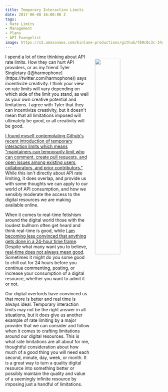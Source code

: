 ```yaml
---
title: Temporary Interaction Limits
date: 2017-06-08 16:00:00 Z
tags:
- Rate Limits
- Management
- Plans
- API Evangelist
image: https://s3.amazonaws.com/kinlane-productions/github/769c0c3c-34af-11e7-9b76-96396c81f051.png
---
```


<p><a href="https://github.com/blog/2370-temporary-interaction-limits"><img src="https://s3.amazonaws.com/kinlane-productions/github/769c0c3c-34af-11e7-9b76-96396c81f051.png" align="right" width="40%" style="padding: 15px;" /></a></p>I spend a lot of time thinking about API rate limits. How they can hurt API providers, or as my friend Tyler Singletary ([@harmophone](https://twitter.com/harmophone)) says incentivize creativity. I think your view on rate limits will vary depending on which side of the limit you stand, as well as your own creative potential and limitations. I agree with Tyler that they can incentivize creativity, but it doesn't mean that all limitations imposed will ultimately be good, or all creativity will be good.

[I found myself contemplating Github's recent introduction of temporary interaction limits which means "maintainers can temporarily limit who can comment, create pull requests, and open issues among existing users, collaborators, and prior contributors."](https://github.com/blog/2370-temporary-interaction-limits) While this isn't directly about API rate limiting, it does overlap, and provide us with some thoughts we can apply to our world of API consumption, and how we sensibly moderate the access to the digital resources we are making available online.

When it comes to real-time fetishism around the digital world those with the loudest bullhorn often get heard and think real-time is good, while [I am becoming less convinced that anything gets done in a 24-hour time frame](http://kinlane.com/2016/09/01/real-time-is-often-more-about-what-they-desire-than-what-we-want/). Despite what many want you to believe, [real-time does not always mean good](http://kinlane.com/2016/08/23/fine-tuning-my-real-time-for-maximum-efficiency/). Sometimes it might do you some good to chill out for 24 hours before you continue commenting, posting, or increase your consumption of a digital resource, whether you want to admit it or not.

Our digital overlords have convinced us that more is better and real time is always ideal. Temporary interaction limits may not be the right answer in all situations, but it does give us another example of rate limiting by a major provider that we can consider and follow when it comes to crafting limitations around our digital resources. This is what rate limitations are all about for me, thoughtful consideration about how much of a good thing you will need each second, minute, day, week, or month. It is a great way to turn a quality digital resource into something better or possibly maintain the quality and value of a seemingly infinite resource by imposing just a handful of limitations.